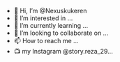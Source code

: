 - 👋 Hi, I’m @Nexuskukeren
- 👀 I’m interested in ...
- 🌱 I’m currently learning ...
- 💞️ I’m looking to collaborate on ...
- 📫 How to reach me ...
- 📺 my Instagram @story.reza_29...

<!---
Nexuskukeren/Nexuskukeren is a ✨ special ✨ repository because its `README.md` (this file) appears on your GitHub profile.
You can click the Preview link to take a look at your changes.
--->
